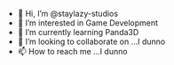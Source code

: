 - 👋 Hi, I’m @staylazy-studios
- 👀 I’m interested in Game Development
- 🌱 I’m currently learning Panda3D
- 💞️ I’m looking to collaborate on ...I dunno
- 📫 How to reach me ...I dunno

<!---
staylazy-studios/staylazy-studios is a ✨ special ✨ repository because its `README.md` (this file) appears on your GitHub profile.
You can click the Preview link to take a look at your changes.
--->
